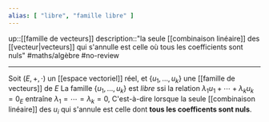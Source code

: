 ```yaml
---
alias: [ "libre", "famille libre" ]
---
```

up::[[famille de vecteurs]]
description::"la seule [[combinaison linéaire]] des [[vecteur|vecteurs]] qui s'annulle est celle où tous les coefficients sont nuls"
#maths/algèbre #no-review 

----
Soit $(E, +, \cdot)$ un [[espace vectoriel]] réel, et $\{u_1,\ldots,u_k\}$ une [[famille de vecteurs]] de $E$
La famille $\{u_1,\ldots,u_k\}$ est _libre_ ssi la relation $\lambda_1u_1+\cdots+\lambda_ku_k = 0_E$ entraîne $\lambda_1 = \cdots = \lambda_k = 0$,
C'est-à-dire lorsque la seule [[combinaison linéaire]] des $u_i$ qui s'annule est celle dont **tous les coefficents sont nuls**.
